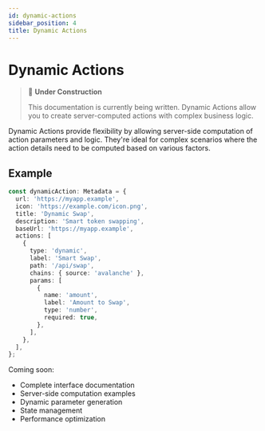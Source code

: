```yaml
---
id: dynamic-actions
sidebar_position: 4
title: Dynamic Actions
---
```


# Dynamic Actions

> 🚧 **Under Construction**
>
> This documentation is currently being written. Dynamic Actions allow you to create server-computed actions with complex business logic.

Dynamic Actions provide flexibility by allowing server-side computation of action parameters and logic. They're ideal for complex scenarios where the action details need to be computed based on various factors.

## Example

```typescript
const dynamicAction: Metadata = {
  url: 'https://myapp.example',
  icon: 'https://example.com/icon.png',
  title: 'Dynamic Swap',
  description: 'Smart token swapping',
  baseUrl: 'https://myapp.example',
  actions: [
    {
      type: 'dynamic',
      label: 'Smart Swap',
      path: '/api/swap',
      chains: { source: 'avalanche' },
      params: [
        {
          name: 'amount',
          label: 'Amount to Swap',
          type: 'number',
          required: true,
        },
      ],
    },
  ],
};
```

Coming soon:
- Complete interface documentation
- Server-side computation examples
- Dynamic parameter generation
- State management
- Performance optimization 